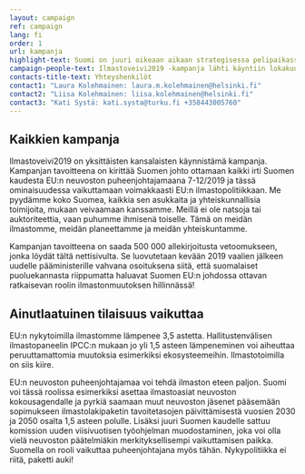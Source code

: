 ```yaml
---
layout: campaign
ref: campaign
lang: fi
order: 1
url: kampanja
highlight-text: Suomi on juuri oikeaan aikaan strategisessa pelipaikassa, ratkaisijan roolissa maailman kohtalonhetkillä. Meillä on ainutlaatuinen tilaisuus, mutta onko meillä tahto? 
campaign-people-text: Ilmastoveivi2019 -kampanja lähti käyntiin lokakuussa 2018 yksityishenkilöiden aloitteesta. Mukaan on lähtenyt 300 vapaaehtoista ja lukuiset yhteistyötahot ovat ilmoittaneet kiinnostuksestaan tukea kampanjaa. Kampanja on poliittisesti sitoutumaton ja pyörii täysin vapaaehtoisvoimin.
contacts-title-text: Yhteyshenkilöt
contact1: "Laura Kolehmainen: laura.m.kolehmainen@helsinki.fi"
contact2: "Liisa Kolehmainen: liisa.kolehmainen@helsinki.fi"
contact3: "Kati Systä: kati.systa@turku.fi +358443005760"
---
```


## Kaikkien kampanja

Ilmastoveivi2019 on yksittäisten kansalaisten käynnistämä kampanja. Kampanjan tavoitteena on kirittää Suomen johto ottamaan kaikki irti Suomen kaudesta EU:n neuvoston puheenjohtajamaana 7-12/2019 ja tässä ominaisuudessa vaikuttamaan voimakkaasti EU:n ilmastopolitiikkaan. Me pyydämme koko Suomea, kaikkia sen asukkaita ja yhteiskunnallisia toimijoita, mukaan veivaamaan kanssamme. Meillä ei ole natsoja tai auktoriteettia, vaan puhumme ihmisenä toiselle. Tämä on meidän ilmastomme, meidän planeettamme ja meidän yhteiskuntamme.

Kampanjan tavoitteena on saada 500 000 allekirjoitusta vetoomukseen, jonka löydät tältä nettisivulta. Se luovutetaan kevään 2019 vaalien jälkeen uudelle pääministerille vahvana osoituksena siitä, että suomalaiset puoluekannasta riippumatta haluavat Suomen EU:n johdossa ottavan ratkaisevan roolin ilmastonmuutoksen hillinnässä!

## Ainutlaatuinen tilaisuus vaikuttaa

EU:n nykytoimilla ilmastomme lämpenee 3,5 astetta. Hallitustenvälisen ilmastopaneelin IPCC:n mukaan jo yli 1,5 asteen lämpeneminen voi aiheuttaa peruuttamattomia muutoksia esimerkiksi ekosysteemeihin. Ilmastotoimilla on siis kiire.

EU:n neuvoston puheenjohtajamaa voi tehdä ilmaston eteen paljon. Suomi voi tässä roolissa esimerkiksi asettaa ilmastoasiat neuvoston kokousagendalle ja pyrkiä saamaan muut neuvoston jäsenet pääsemään sopimukseen  ilmastolakipaketin tavoitetasojen päivittämisestä vuosien 2030 ja 2050 osalta 1,5 asteen polulle. Lisäksi juuri Suomen kaudelle sattuu komission uuden viisivuotisen työohjelman muodostaminen, joka voi olla vielä neuvoston päätelmiäkin merkityksellisempi vaikuttamisen paikka. Suomella on rooli vaikuttaa puheenjohtajana myös tähän. Nykypolitiikka ei riitä, paketti auki!



